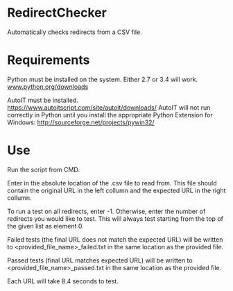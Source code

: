 RedirectChecker
===============

Automatically checks redirects from a CSV file.


Requirements
===============

Python must be installed on the system. Either 2.7 or 3.4 will work.
www.python.org/downloads

AutoIT must be installed.
https://www.autoitscript.com/site/autoit/downloads/
AutoIT will not run correctly in Python until you install the appropriate Python Extension for Windows: http://sourceforge.net/projects/pywin32/


Use
================

Run the script from CMD.

Enter in the absolute location of the .csv file to read from. This file should contain the original URL in the left collumn and the expected URL in the right collumn.

To run a test on all redirects, enter -1. Otherwise, enter the number of redirects you would like to test. This will always test starting from the top of the given list as element 0.

Failed tests (the final URL does not match the expected URL) will be written to <provided_file_name>_failed.txt in the same location as the provided file.

Passed tests (final URL matches expected URL) will be written to <provided_file_name>_passed.txt in the same location as the provided file.

Each URL will take 8.4 seconds to test.
